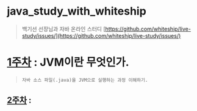 # java_study_with_whiteship
>  백기선 선장님과 자바 온라인 스터디 [https://github.com/whiteship/live-study/issues/](https://github.com/whiteship/live-study/issues/)

[1주차](/mds/week01.md) : JVM이란 무엇인가.
=============================================
> ```자바 소스 파일(.java)을 JVM으로 실행하는 과정 이해하기.```
## [2주차](/mds/week02.md) :
